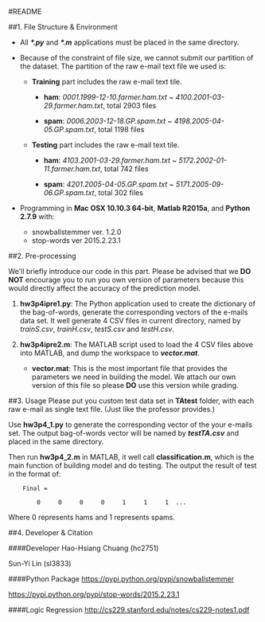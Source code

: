 #README

##1. File Structure & Environment
- All ___*.py___ and ___*.m___ applications must be placed in the same directory.

- Because of the constraint of file size, we cannot submit our partition of the dataset. The partition of the raw e-mail text file we used is:

	- **Training** part includes the raw e-mail text tile. 

		- **ham**: *0001.1999-12-10.farmer.ham.txt* ~ *4100.2001-03-29.farmer.ham.txt*, total 2903 files
	
		- **spam**: *0006.2003-12-18.GP.spam.txt* ~ *4198.2005-04-05.GP.spam.txt*, total 1198 files

	- **Testing** part includes the raw e-mail text tile.

		- **ham**: *4103.2001-03-29.farmer.ham.txt* ~ *5172.2002-01-11.farmer.ham.txt*, total 742 files

		- **spam**: *4201.2005-04-05.GP.spam.txt* ~ *5171.2005-09-06.GP.spam.txt*, total 302 files

- Programming in **Mac OSX 10.10.3 64-bit**, **Matlab R2015a**, and **Python 2.7.9** with:
	- snowballstemmer ver. 1.2.0
	- stop-words ver 2015.2.23.1

##2. Pre-processing

We'll briefly introduce our code in this part. Please be advised that we **DO NOT** encourage you to run you own version of parameters because this would directly affect the accuracy of the prediction model.

1. **hw3p4ipre1.py**: The Python application used to create the dictionary of the bag-of-words, generate the corresponding vectors of the e-mails data set. It well generate 4 CSV files in current directory, named by *trainS.csv*, *trainH.csv*, *testS.csv* and *testH.csv*.

2. **hw3p4ipre2.m**: The MATLAB script used to load the 4 CSV files above into MATLAB, and dump the workspace to ***vector.mat***.

	- **vector.mat**: This is the most important file that provides the parameters we need in building the model. We attach our own version of this file so please **DO** use this version while grading.


##3. Usage
Please put you custom test data set in **TAtest** folder, with each raw e-mail as single text file. (Just like the professor provides.)

Use **hw3p4_1.py** to generate the corresponding vector of the your e-mails set. The output bag-of-words vector will be named by ***testTA.csv*** and placed in the same directory.

Then run **hw3p4_2.m** in MATLAB, it well call **classification.m**, which is the main function of building model and do testing. The output the result of test in the format of:

```
	Final =

     	0     0     0     0     1     1     1  ...
```

Where 0 represents hams and 1 represents spams.

##4. Developer & Citation

####Developer
Hao-Hsiang Chuang (hc2751)

Sun-Yi Lin (sl3833)

####Python Package
https://pypi.python.org/pypi/snowballstemmer

https://pypi.python.org/pypi/stop-words/2015.2.23.1


####Logic Regression
http://cs229.stanford.edu/notes/cs229-notes1.pdf
